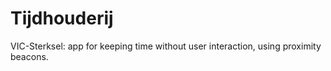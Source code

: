 # Tijdhouderij
VIC-Sterksel: app for keeping time without user interaction, using proximity beacons.
